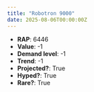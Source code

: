 ```yaml
---
title: "Robotron 9000"
date: 2025-08-06T00:00:00Z
---
```

- **RAP**: 6446
- **Value**: -1
- **Demand level**: -1
- **Trend**: -1
- **Projected?**: True
- **Hyped?**: True
- **Rare?**: True
